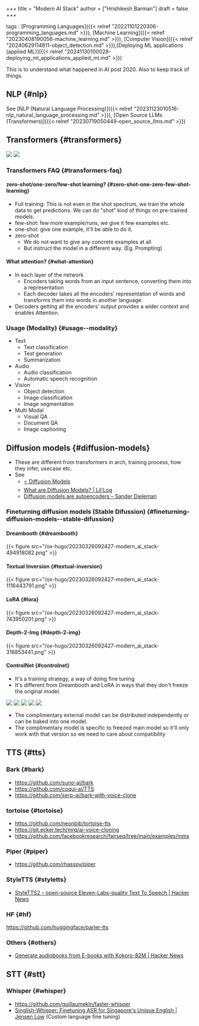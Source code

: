 +++
title = "Modern AI Stack"
author = ["Hrishikesh Barman"]
draft = false
+++

tags
: [Programming Languages]({{< relref "20221101220306-programming_languages.md" >}}), [Machine Learning]({{< relref "20230408190056-machine_learning.md" >}}), [Computer Vision]({{< relref "20240629114811-object_detection.md" >}}),[Deploying ML applications (applied ML)]({{< relref "20241130100028-deploying_ml_applications_applied_ml.md" >}})

This is to understand what happened in AI post 2020. Also to keep track of things.


## NLP {#nlp}

See [NLP (Natural Language Processing)]({{< relref "20231123010516-nlp_natural_language_processing.md" >}}), [Open Source LLMs (Transformers)]({{< relref "20230719050449-open_source_llms.md" >}})


## Transformers {#transformers}

![](/ox-hugo/20230326092427-modern_ai_stack-1255652474.png)
![](/ox-hugo/20230326092427-modern_ai_stack-2069610963.png)


### Transformers FAQ {#transformers-faq}


#### zero-shot/one-zero/few-shot learning? {#zero-shot-one-zero-few-shot-learning}

-   Full training: This is not even in the shot spectrum, we train the whole data to get predictions. We can do "shot" kind of things on pre-trained models.
-   few-shot: few more example/runs, we give it few examples etc.
-   one-shot: give one example, it'll be able to do it.
-   zero-shot
    -   We do not want to give any concrete examples at all
    -   But instruct the model in a different way.  (Eg. Prompting)


#### What attention? {#what-attention}

-   In each layer of the network
    -   Encoders taking words from an input sentence, converting them into a representation
    -   Each decoder takes all the encoders’ representation of words and transforms them into words in another language.
-   Decoders getting all the encoders’ output provides a wider context and enables Attention.


### Usage (Modality) {#usage--modality}

-   Text
    -   Text classification
    -   Test generation
    -   Summarization
-   Audio
    -   Audio classification
    -   Automatic speech recognition
-   Vision
    -   Object detection
    -   Image classification
    -   Image segmentation
-   Multi Modal
    -   Visual QA
    -   Document QA
    -   Image captioning


## Diffusion models {#diffusion-models}

-   These are different from transformers in arch, training process, how they infer, usecase etc.
-   See
    -   [⭐ Diffusion Models](https://andrewkchan.dev/posts/diffusion.html)
    -   [What are Diffusion Models? | Lil'Log](https://lilianweng.github.io/posts/2021-07-11-diffusion-models/)
    -   [Diffusion models are autoencoders – Sander Dieleman](https://sander.ai/2022/01/31/diffusion.html)


### Fineturning diffusion models (Stable Difussion) {#fineturning-diffusion-models--stable-difussion}


#### Dreambooth {#dreambooth}

{{< figure src="/ox-hugo/20230326092427-modern_ai_stack-494918082.png" >}}


#### Textual Inversion {#textual-inversion}

{{< figure src="/ox-hugo/20230326092427-modern_ai_stack-1116443791.png" >}}


#### LoRA {#lora}

{{< figure src="/ox-hugo/20230326092427-modern_ai_stack-743950201.png" >}}


#### Depth-2-Img {#depth-2-img}

{{< figure src="/ox-hugo/20230326092427-modern_ai_stack-318853441.png" >}}


#### ControlNet {#controlnet}

-   It's a training strategy, a way of doing fine tuning
-   It's different from Dreambooth and LoRA in ways that they don't freeze the original model.

![](/ox-hugo/20230326092427-modern_ai_stack-1701974168.png)
![](/ox-hugo/20230326092427-modern_ai_stack-1033145681.png)
![](/ox-hugo/20230326092427-modern_ai_stack-1213872828.png)
![](/ox-hugo/20230326092427-modern_ai_stack-1557053891.png)
![](/ox-hugo/20230326092427-modern_ai_stack-361886987.png)

-   The complimentary external model can be distributed independently or can be baked into one model.
-   The complimentary model is specific to freezed main model so it'll only work with that version so we need to care about compatibility


## TTS {#tts}


### Bark {#bark}

-   <https://github.com/suno-ai/bark>
-   <https://github.com/coqui-ai/TTS>
-   <https://github.com/serp-ai/bark-with-voice-clone>


### tortoise {#tortoise}

-   <https://github.com/neonbjb/tortoise-tts>
-   <https://git.ecker.tech/mrq/ai-voice-cloning>
-   <https://github.com/facebookresearch/fairseq/tree/main/examples/mms>


### Piper {#piper}

-   <https://github.com/rhasspy/piper>


### StyleTTS {#styletts}

-   [StyleTTS2 – open-source Eleven-Labs-quality Text To Speech | Hacker News](https://news.ycombinator.com/item?id=38335255)


### HF {#hf}

<https://github.com/huggingface/parler-tts>


### Others {#others}

-   [Generate audiobooks from E-books with Kokoro-82M | Hacker News](https://news.ycombinator.com/item?id=42708773)


## STT {#stt}


### Whisper {#whisper}

-   <https://github.com/guillaumekln/faster-whisper>
-   [Singlish-Whisper: Finetuning ASR for Singapore's Unique English | Jensen Low](https://www.jensenlwt.com/blog/singlish-whisper-finetuning-asr-for-singapore-unique-english) (Custom language fine tuning)
